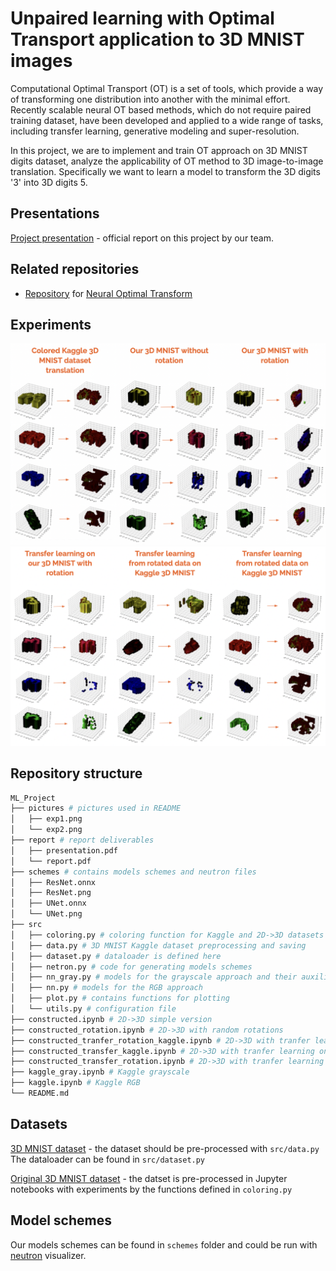 # Unpaired learning with Optimal Transport application to 3D MNIST images

Computational Optimal Transport (OT) is a set of tools, which provide a way of transforming one distribution into another with the minimal effort. Recently scalable neural OT based methods, which do not require paired training dataset, have been developed and applied to a wide range of tasks, including transfer learning, generative modeling and super-resolution.

In this project, we are to implement and train OT approach on 3D MNIST digits dataset, analyze the applicability of OT method to 3D image-to-image translation. Specifically we want to learn a model to transform the 3D digits '3' into 3D digits 5. 

## Presentations
[Project presentation](https://docs.google.com/presentation/d/1ZLkj0lOnnuIK8hhtjRvBW0QwaCBpR4zyPwx0eNloJvc/edit#slide=id.gcb9a0b074_1_0) - official report on this project by our team.

## Related repositories
 - [Repository](https://github.com/iamalexkorotin/NeuralOptimalTransport) for [Neural Optimal Transform](https://arxiv.org/abs/2201.12220)

## Experiments
![Experiment sheet 1](pictures/exp1.png)
![Experiment sheet 2](pictures/exp2.png)


## Repository structure
``` bash
ML_Project
├── pictures # pictures used in README
│   ├── exp1.png
│   └── exp2.png
├── report # report deliverables
│   ├── presentation.pdf
│   └── report.pdf
├── schemes # contains models schemes and neutron files
│   ├── ResNet.onnx 
│   ├── ResNet.png
│   ├── UNet.onnx
│   └── UNet.png
├── src
│   ├── coloring.py # coloring function for Kaggle and 2D->3D datasets
│   ├── data.py # 3D MNIST Kaggle dataset preprocessing and saving
│   ├── dataset.py # dataloader is defined here
│   ├── netron.py # code for generating models schemes
│   ├── nn_gray.py # models for the grayscale approach and their auxiliary functions
│   ├── nn.py # models for the RGB approach
│   ├── plot.py # contains functions for plotting
│   └── utils.py # configuration file 
├── constructed.ipynb # 2D->3D simple version
├── constructed_rotation.ipynb # 2D->3D with random rotations
├── constructed_tranfer_rotation_kaggle.ipynb # 2D->3D with tranfer learning on 2D->3D with rotations and  on Kaggle dataset
├── constructed_transfer_kaggle.ipynb # 2D->3D with tranfer learning on Kaggle dataset
├── constructed_transfer_rotation.ipynb # 2D->3D with tranfer learning on 2D->3D with rotations
├── kaggle_gray.ipynb # Kaggle grayscale
├── kaggle.ipynb # Kaggle RGB
└── README.md
```

## Datasets

[3D MNIST dataset](https://www.kaggle.com/datasets/daavoo/3d-mnist) - the dataset should be pre-processed with ```src/data.py```
The dataloader can be found in ```src/dataset.py```

[Original 3D MNIST dataset](http://yann.lecun.com/exdb/mnist/) - the datset is pre-processed in Jupyter notebooks with experiments by the functions defined in ```coloring.py```

## Model schemes
Our models schemes can be found in ```schemes``` folder and could be run with [neutron](https://github.com/lutzroeder/netron) visualizer. 






